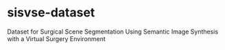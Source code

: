 # sisvse-dataset
Dataset for Surgical Scene Segmentation Using Semantic Image Synthesis with a Virtual Surgery Environment
